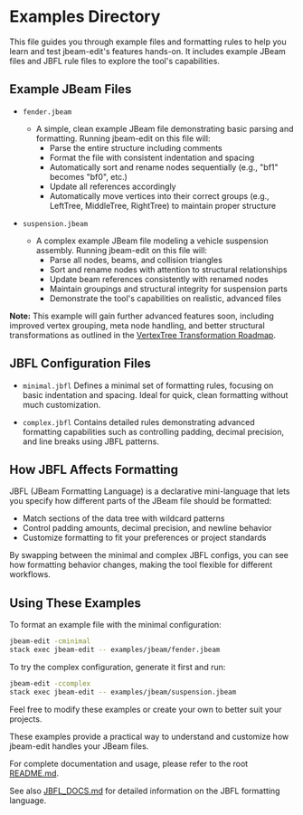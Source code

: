 # Examples Directory

This file guides you through example files and formatting rules to help you learn and test jbeam-edit's features hands-on. It includes example JBeam files and JBFL rule files to explore the tool's capabilities.

## Example JBeam Files

- `fender.jbeam`
  - A simple, clean example JBeam file demonstrating basic parsing
    and formatting. Running jbeam-edit on this file will:
    - Parse the entire structure including comments
    - Format the file with consistent indentation and spacing
    - Automatically sort and rename nodes sequentially (e.g., "bf1" becomes "bf0", etc.)
    - Update all references accordingly
    - Automatically move vertices into their correct groups (e.g., LeftTree, MiddleTree, RightTree) to maintain proper structure

- `suspension.jbeam`
  - A complex example JBeam file modeling a vehicle suspension
    assembly. Running jbeam-edit on this file will:
    - Parse all nodes, beams, and collision triangles
    - Sort and rename nodes with attention to structural relationships
    - Update beam references consistently with renamed nodes
    - Maintain groupings and structural integrity for suspension parts
    - Demonstrate the tool's capabilities on realistic, advanced files

**Note:** This example will gain further advanced features soon, including improved vertex grouping, meta node handling, and better structural transformations as outlined in the [VertexTree Transformation Roadmap](https://github.com/webdevred/jbeam_edit/pull/2).

## JBFL Configuration Files

- `minimal.jbfl`
  Defines a minimal set of formatting rules, focusing on basic indentation and spacing. Ideal for quick, clean formatting without much customization.

- `complex.jbfl`
  Contains detailed rules demonstrating advanced formatting capabilities such as controlling padding, decimal precision, and line breaks using  JBFL patterns.

## How JBFL Affects Formatting

JBFL (JBeam Formatting Language) is a declarative mini-language that lets you specify how different parts of the JBeam file should be formatted:

- Match sections of the data tree with wildcard patterns
- Control padding amounts, decimal precision, and newline behavior
- Customize formatting to fit your preferences or project standards

By swapping between the minimal and complex JBFL configs, you can see
how formatting behavior changes, making the tool flexible for different workflows.

## Using These Examples

To format an example file with the minimal configuration:

```bash
jbeam-edit -cminimal
stack exec jbeam-edit -- examples/jbeam/fender.jbeam
```

To try the complex configuration, generate it first and run:

```bash
jbeam-edit -ccomplex
stack exec jbeam-edit -- examples/jbeam/suspension.jbeam
```

Feel free to modify these examples or create your own to better suit your projects.

These examples provide a practical way to understand and customize how jbeam-edit handles your JBeam files.

For complete documentation and usage, please refer to the root
[README.md](../README.md).

See also [JBFL_DOCS.md](../JBFL_DOCS.md) for detailed information on the JBFL formatting language.
